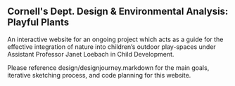 ##  Cornell's Dept. Design & Environmental Analysis: Playful Plants
An interactive website for an ongoing project which acts as a guide for the effective integration of nature into children’s outdoor play-spaces under Assistant Professor Janet Loebach in Child Development. 

Please reference design/designjourney.markdown for the main goals, iterative sketching process, and code planning for this website.
